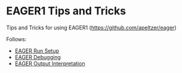 # EAGER1 Tips and Tricks

Tips and Tricks for using EAGER1 (https://github.com/apeltzer/eager)

Follows:

* [EAGER Run Setup](docs/setup.md)
* [EAGER Debugging](docs/debugging.md)
* [EAGER Output Interpretation](output_interpretation.md)
